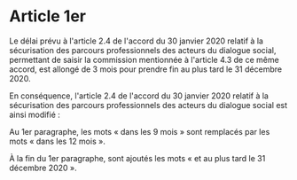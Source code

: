 # Article 1er

Le délai prévu à l'article 2.4 de l'accord du 30 janvier 2020 relatif à la sécurisation des parcours professionnels des acteurs du dialogue social, permettant de saisir la commission mentionnée à l'article 4.3 de ce même accord, est allongé de 3 mois pour prendre fin au plus tard le 31 décembre 2020.

En conséquence, l'article 2.4 de l'accord du 30 janvier 2020 relatif à la sécurisation des parcours professionnels des acteurs du dialogue social est ainsi modifié :

Au 1er paragraphe, les mots « dans les 9 mois » sont remplacés par les mots « dans les 12 mois ».

À la fin du 1er paragraphe, sont ajoutés les mots « et au plus tard le 31 décembre 2020 ».


